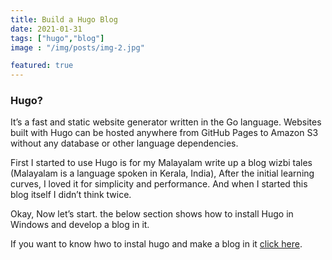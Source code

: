 ```yaml
---
title: Build a Hugo Blog
date: 2021-01-31
tags: ["hugo","blog"]
image : "/img/posts/img-2.jpg"

featured: true
---
```


### Hugo?

It’s a fast and static website generator written in the Go language. Websites built with Hugo can be hosted anywhere from GitHub Pages to Amazon S3 without any database or other language dependencies.

First I started to use Hugo is for my Malayalam write up a blog wizbi tales (Malayalam is a language spoken in Kerala, India), After the initial learning curves, I loved it for simplicity and performance. And when I started this blog itself I didn’t think twice.

Okay, Now let’s start. the below section shows how to install Hugo in Windows and develop a blog in it.

If you want to know hwo to instal hugo and make a blog in it [click here](https://hugo.sdk.xyzblog/build-your-first-hugo-blog/).

<!--Photo by Robert Katzki on Unsplash-->
